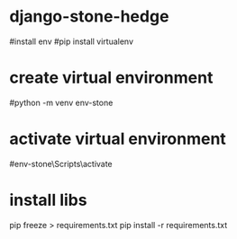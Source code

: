 # django-stone-hedge



#install env
#pip install virtualenv
# create virtual environment
#python -m venv env-stone

# activate virtual environment
#env-stone\Scripts\activate


# install libs
pip freeze > requirements.txt 
pip install -r requirements.txt